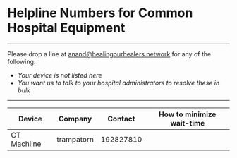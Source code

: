 # Helpline Numbers for Common Hospital Equipment

---
Please drop a line at anand@healingourhealers.network for any of the following:
- *Your device is not listed here*
- *You want us to talk to your hospital administrators to resolve these in bulk*
---

Device | Company | Contact | How to minimize wait-time
---|---|---|---
CT Machiine| trampatorn | 192827810 
